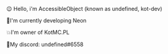 
😉 Hello, i'm AccessibleObject (known as undefined, kot-dev)

💠I'm currently developing Neon

💥I'm owner of KotMC.PL 

💫My discord: undefined#6558
 
